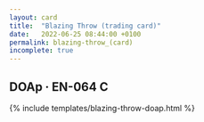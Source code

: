 ```yaml
---
layout: card
title:  "Blazing Throw (trading card)"
date:   2022-06-25 08:44:00 +0100
permalink: blazing-throw_(card)
incomplete: true
---
```


## DOAp &middot; EN-064 C

{% include templates/blazing-throw-doap.html %}